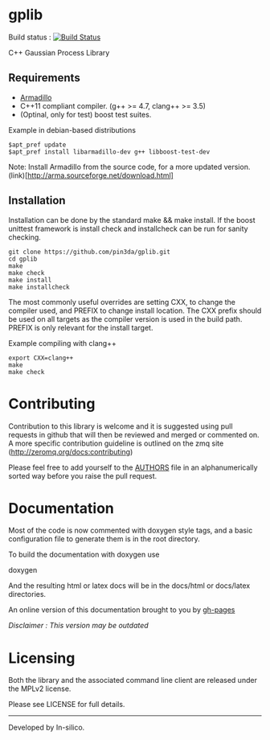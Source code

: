 gplib
=====

Build status : [![Build Status](https://travis-ci.org/pin3da/gplib.svg?branch=master)](https://travis-ci.org/pin3da/gplib)

C++ Gaussian Process Library

Requirements
------------

- [Armadillo](http://arma.sourceforge.net/)
- C++11 compliant compiler. (g++ >= 4.7, clang++ >= 3.5)
- (Optinal, only for test) boost test suites.

Example in debian-based distributions

    $apt_pref update
    $apt_pref install libarmadillo-dev g++ libboost-test-dev


Note: Install Armadillo from the source code, for a more updated
version. (link)[http://arma.sourceforge.net/download.html]

Installation
------------

Installation can be done by the standard make && make install. If the boost
unittest framework is install check and installcheck can be run for sanity
checking.

    git clone https://github.com/pin3da/gplib.git
    cd gplib
    make
    make check
    make install
    make installcheck

The most commonly useful overrides are setting CXX, to change the compiler
used, and PREFIX to change install location. The CXX prefix should be used on
all targets as the compiler version is used in the build path. PREFIX is only
relevant for the install target.

Example compiling with clang++

    export CXX=clang++
    make
    make check


Contributing
============

Contribution to this library is welcome and it is suggested using pull requests
in github that will then be reviewed and merged or commented on. A more specific
contribution guideline is outlined on the zmq site (http://zeromq.org/docs:contributing)

Please feel free to add yourself to the [AUTHORS](https://github.com/pin3da/gplib/blob/master/AUTHORS) file in an alphanumerically
sorted way before you raise the pull request.

Documentation
=============

Most of the code is now commented with doxygen style tags, and a basic configuration file to generate them is in the root directory.

To build the documentation with doxygen use

  doxygen

And the resulting html or latex docs will be in the docs/html or docs/latex directories.

An online version of this documentation brought to you by [gh-pages](http://pin3da.github.io/gplib/)

*Disclaimer : This version may be outdated*

Licensing
=========

Both the library and the associated command line client are released under the
MPLv2 license.

Please see LICENSE for full details.

_______

Developed by In-silico.
